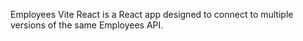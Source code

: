 Employees Vite React is a React app designed to connect to multiple versions of
the same Employees API.
